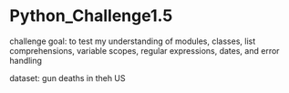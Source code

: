 # Python_Challenge1.5

challenge goal: to test my understanding of modules, classes, list comprehensions, variable scopes, regular expressions, dates, and error handling

dataset: gun deaths in theh US 
